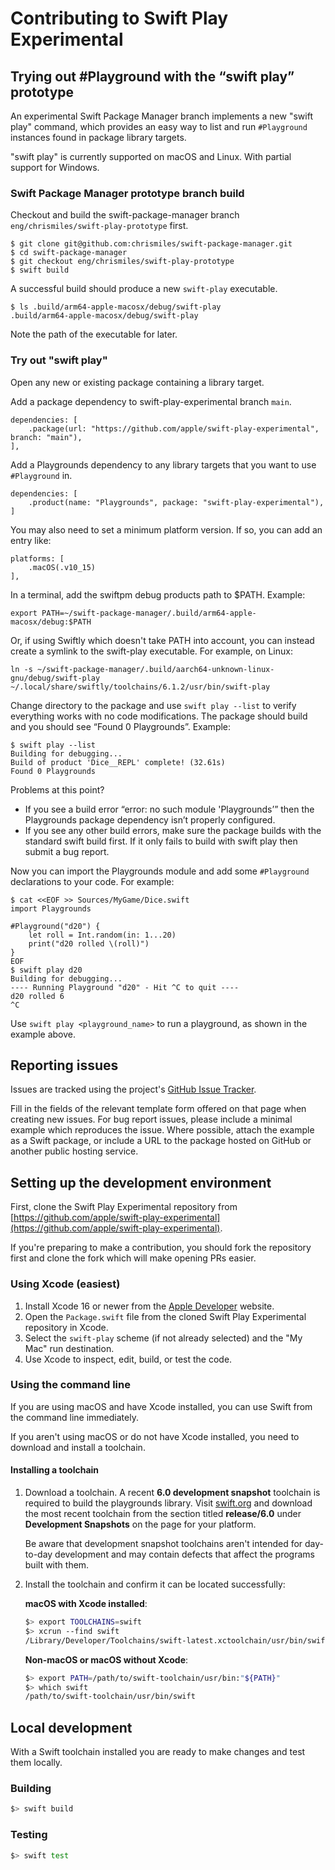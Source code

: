 # Contributing to Swift Play Experimental

## Trying out #Playground with the “swift play” prototype

An experimental Swift Package Manager branch implements a new "swift play" command, which provides an easy way to list and run `#Playground` instances found in package library targets.

"swift play" is currently supported on macOS and Linux. With partial support for Windows.

### Swift Package Manager prototype branch build

Checkout and build the swift-package-manager branch `eng/chrismiles/swift-play-prototype` first.

    $ git clone git@github.com:chrismiles/swift-package-manager.git
    $ cd swift-package-manager
    $ git checkout eng/chrismiles/swift-play-prototype
    $ swift build

A successful build should produce a new `swift-play` executable.

    $ ls .build/arm64-apple-macosx/debug/swift-play
    .build/arm64-apple-macosx/debug/swift-play

Note the path of the executable for later.

### Try out "swift play"

Open any new or existing package containing a library target.

Add a package dependency to swift-play-experimental branch `main`.

    dependencies: [
        .package(url: "https://github.com/apple/swift-play-experimental", branch: "main"),
    ],

Add a Playgrounds dependency to any library targets that you want to use `#Playground` in.

    dependencies: [
        .product(name: "Playgrounds", package: "swift-play-experimental"),
    ]

You may also need to set a minimum platform version.  If so, you can add an entry like:

    platforms: [
        .macOS(.v10_15)
    ],

In a terminal, add the swiftpm debug products path to $PATH. Example:

    export PATH=~/swift-package-manager/.build/arm64-apple-macosx/debug:$PATH

Or, if using Swiftly which doesn't take PATH into account, you can instead create a symlink to the swift-play executable. For example, on Linux:

    ln -s ~/swift-package-manager/.build/aarch64-unknown-linux-gnu/debug/swift-play ~/.local/share/swiftly/toolchains/6.1.2/usr/bin/swift-play

Change directory to the package and use `swift play --list` to verify everything works with no code modifications. The package should build and you should see “Found 0 Playgrounds”. Example:

    $ swift play --list
    Building for debugging...
    Build of product 'Dice__REPL' complete! (32.61s)
    Found 0 Playgrounds

Problems at this point?

* If you see a build error “error: no such module 'Playgrounds’” then the Playgrounds package dependency isn’t properly configured.
* If you see any other build errors, make sure the package builds with the standard swift build first. If it only fails to build with swift play then submit a bug report.

Now you can import the Playgrounds module and add some `#Playground` declarations to your code. For example:

    $ cat <<EOF >> Sources/MyGame/Dice.swift
    import Playgrounds
    
    #Playground("d20") {
        let roll = Int.random(in: 1...20)
        print("d20 rolled \(roll)")
    }
    EOF
    $ swift play d20
    Building for debugging...
    ---- Running Playground "d20" - Hit ^C to quit ----
    d20 rolled 6
    ^C

Use `swift play <playground_name>` to run a playground, as shown in the example above.


## Reporting issues

Issues are tracked using the project's
[GitHub Issue Tracker](https://github.com/apple/swift-play-experimental/issues).

Fill in the fields of the relevant template form offered on that page when
creating new issues. For bug report issues, please include a minimal example
which reproduces the issue. Where possible, attach the example as a Swift
package, or include a URL to the package hosted on GitHub or another public
hosting service.

## Setting up the development environment

First, clone the Swift Play Experimental repository from
[https://github.com/apple/swift-play-experimental](https://github.com/apple/swift-play-experimental).

If you're preparing to make a contribution, you should fork the repository first
and clone the fork which will make opening PRs easier.

### Using Xcode (easiest)

1. Install Xcode 16 or newer from the [Apple Developer](https://developer.apple.com/xcode/)
   website.
1. Open the `Package.swift` file from the cloned Swift Play Experimental repository in
   Xcode.
1. Select the `swift-play` scheme (if not already selected) and the
   "My Mac" run destination.
1. Use Xcode to inspect, edit, build, or test the code.

### Using the command line

If you are using macOS and have Xcode installed, you can use Swift from the
command line immediately.

If you aren't using macOS or do not have Xcode installed, you need to download
and install a toolchain.

#### Installing a toolchain

1. Download a toolchain. A recent **6.0 development snapshot** toolchain is
   required to build the playgrounds library. Visit
   [swift.org](http://swift.org/install) and download the most recent toolchain
   from the section titled **release/6.0** under **Development Snapshots** on
   the page for your platform.

   Be aware that development snapshot toolchains aren't intended for day-to-day
   development and may contain defects that affect the programs built with them.
1. Install the toolchain and confirm it can be located successfully:

   **macOS with Xcode installed**:
   
   ```bash
   $> export TOOLCHAINS=swift
   $> xcrun --find swift
   /Library/Developer/Toolchains/swift-latest.xctoolchain/usr/bin/swift
   ```
   
   **Non-macOS or macOS without Xcode**:
   
   ```bash
   $> export PATH=/path/to/swift-toolchain/usr/bin:"${PATH}"
   $> which swift
   /path/to/swift-toolchain/usr/bin/swift
   ```

## Local development

With a Swift toolchain installed you are ready to make changes and test them locally.

### Building

```bash
$> swift build
```

### Testing

```bash
$> swift test
```
